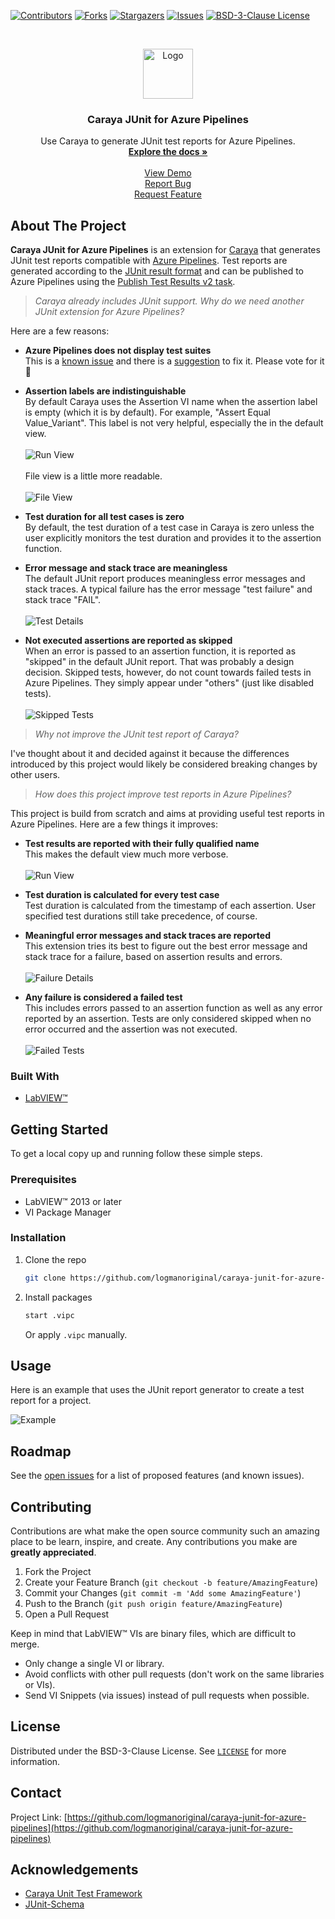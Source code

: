 <!-- Based on https://github.com/othneildrew/Best-README-Template -->
<!-- PROJECT SHIELDS -->
<!--
*** I'm using markdown "reference style" links for readability.
*** Reference links are enclosed in brackets [ ] instead of parentheses ( ).
*** See the bottom of this document for the declaration of the reference variables
*** for contributors-url, forks-url, etc. This is an optional, concise syntax you may use.
*** https://www.markdownguide.org/basic-syntax/#reference-style-links
-->
[![Contributors][contributors-shield]][contributors-url]
[![Forks][forks-shield]][forks-url]
[![Stargazers][stars-shield]][stars-url]
[![Issues][issues-shield]][issues-url]
[![BSD-3-Clause License][license-shield]][license-url]

<!-- PROJECT LOGO -->
<br>
<p align="center">
  <a href="https://github.com/logmanoriginal/caraya-junit-for-azure-pipelines">
    <img src="images/logo.png" alt="Logo" width="80" height="80">
  </a>

  <h3 align="center">Caraya JUnit for Azure Pipelines</h3>

  <p align="center">
    Use Caraya to generate JUnit test reports for Azure Pipelines.
    <br>
    <a href="https://github.com/logmanoriginal/caraya-junit-for-azure-pipelines"><strong>Explore the docs »</strong></a>
    <br>
    <br>
    <a href="https://github.com/logmanoriginal/caraya-junit-for-azure-pipelines">View Demo</a>
    <br>
    <a href="https://github.com/logmanoriginal/caraya-junit-for-azure-pipelines/issues">Report Bug</a>
    <br>
    <a href="https://github.com/logmanoriginal/caraya-junit-for-azure-pipelines/issues">Request Feature</a>
  </p>
</p>

## About The Project

**Caraya JUnit for Azure Pipelines** is an extension for [Caraya](https://github.com/JKISoftware/Caraya) that generates JUnit test reports compatible with [Azure Pipelines](https://learn.microsoft.com/en-us/azure/devops/pipelines/get-started/what-is-azure-pipelines). Test reports are generated according to the [JUnit result format](https://github.com/windyroad/JUnit-Schema) and can be published to Azure Pipelines using the [Publish Test Results v2 task](https://learn.microsoft.com/en-us/azure/devops/pipelines/tasks/reference/publish-test-results-v2).

>_Caraya already includes JUnit support. Why do we need another JUnit extension for Azure Pipelines?_

Here are a few reasons:

- **Azure Pipelines does not display test suites** \
  This is a [known issue](https://github.com/Microsoft/azure-pipelines-tasks/issues/7659) and there is a [suggestion](https://developercommunity.visualstudio.com/t/Support-Test-Suites-of-JUNIT-test-result/10418614) to fix it. Please vote for it :sparkling_heart:

- **Assertion labels are indistinguishable** \
  By default Caraya uses the Assertion VI name when the assertion label is empty (which it is by default). For example, "Assert Equal Value_Variant". This label is not very helpful, especially the in the default view. \
  \
  ![Run View](images/azure-default-run-view.png)\
  \
  File view is a little more readable. \
  \
  ![File View](images/azure-default-file-view.png)

- **Test duration for all test cases is zero** \
  By default, the test duration of a test case in Caraya is zero unless the user explicitly monitors the test duration and provides it to the assertion function.

- **Error message and stack trace are meaningless** \
  The default JUnit report produces meaningless error messages and stack traces. A typical failure has the error message "test failure" and stack trace "FAIL". \
  \
  ![Test Details](images/azure-default-details.png)

- **Not executed assertions are reported as skipped** \
  When an error is passed to an assertion function, it is reported as "skipped" in the default JUnit report. That was probably a design decision. Skipped tests, however, do not count towards failed tests in Azure Pipelines. They simply appear under "others" (just like disabled tests). \
  \
  ![Skipped Tests](images/azure-default-skipped.png)

>_Why not improve the JUnit test report of Caraya?_

I've thought about it and decided against it because the differences introduced by this project would likely be considered breaking changes by other users.

>_How does this project improve test reports in Azure Pipelines?_

This project is build from scratch and aims at providing useful test reports in Azure Pipelines. Here are a few things it improves:

- **Test results are reported with their fully qualified name** \
  This makes the default view much more verbose. \
  \
  ![Run View](images/azure-project-run-view.png)

- **Test duration is calculated for every test case** \
  Test duration is calculated from the timestamp of each assertion. User specified test durations still take precedence, of course.

- **Meaningful error messages and stack traces are reported** \
  This extension tries its best to figure out the best error message and stack trace for a failure, based on assertion results and errors. \
  \
  ![Failure Details](images/azure-project-details.png)

- **Any failure is considered a failed test** \
  This includes errors passed to an assertion function as well as any error reported by an assertion. Tests are only considered skipped when no error occurred and the assertion was not executed. \
  \
  ![Failed Tests](images/azure-project-failure.png)

### Built With

* [LabVIEW&trade;](https://www.ni.com/labview)

## Getting Started

To get a local copy up and running follow these simple steps.

### Prerequisites

* LabVIEW&trade; 2013 or later
* VI Package Manager

### Installation

1. Clone the repo
   ```sh
   git clone https://github.com/logmanoriginal/caraya-junit-for-azure-pipelines.git
   ```
2. Install packages
   ```sh
   start .vipc
   ```
   Or apply `.vipc` manually.

## Usage

Here is an example that uses the JUnit report generator to create a test report for a project.

![Example](images/example.png)

## Roadmap

See the [open issues](https://github.com/logmanoriginal/labview-composition/issues) for a list of proposed features (and known issues).

## Contributing

Contributions are what make the open source community such an amazing place to be learn, inspire, and create. Any contributions you make are **greatly appreciated**.

1. Fork the Project
2. Create your Feature Branch (`git checkout -b feature/AmazingFeature`)
3. Commit your Changes (`git commit -m 'Add some AmazingFeature'`)
4. Push to the Branch (`git push origin feature/AmazingFeature`)
5. Open a Pull Request

Keep in mind that LabVIEW&trade; VIs are binary files, which are difficult to merge.
- Only change a single VI or library.
- Avoid conflicts with other pull requests (don't work on the same libraries or VIs).
- Send VI Snippets (via issues) instead of pull requests when possible.

## License

Distributed under the BSD-3-Clause License. See [`LICENSE`](LICENSE.txt) for more information.

## Contact

Project Link: [https://github.com/logmanoriginal/caraya-junit-for-azure-pipelines](https://github.com/logmanoriginal/caraya-junit-for-azure-pipelines)

## Acknowledgements

* [Caraya Unit Test Framework](https://github.com/JKISoftware/Caraya)
* [JUnit-Schema](https://github.com/windyroad/JUnit-Schema)

<!-- MARKDOWN LINKS & IMAGES -->
<!-- https://www.markdownguide.org/basic-syntax/#reference-style-links -->
[contributors-shield]: https://img.shields.io/github/contributors/logmanoriginal/caraya-junit-for-azure-pipelines.svg?style=for-the-badge
[contributors-url]: https://github.com/logmanoriginal/caraya-junit-for-azure-pipelines/graphs/contributors
[forks-shield]: https://img.shields.io/github/forks/logmanoriginal/caraya-junit-for-azure-pipelines.svg?style=for-the-badge
[forks-url]: https://github.com/logmanoriginal/caraya-junit-for-azure-pipelines/network/members
[stars-shield]: https://img.shields.io/github/stars/logmanoriginal/caraya-junit-for-azure-pipelines.svg?style=for-the-badge
[stars-url]: https://github.com/logmanoriginal/caraya-junit-for-azure-pipelines/stargazers
[issues-shield]: https://img.shields.io/github/issues/logmanoriginal/caraya-junit-for-azure-pipelines.svg?style=for-the-badge
[issues-url]: https://github.com/logmanoriginal/caraya-junit-for-azure-pipelines/issues
[license-shield]: https://img.shields.io/github/license/logmanoriginal/caraya-junit-for-azure-pipelines.svg?style=for-the-badge
[license-url]: https://github.com/logmanoriginal/caraya-junit-for-azure-pipelines/blob/master/LICENSE.txt
